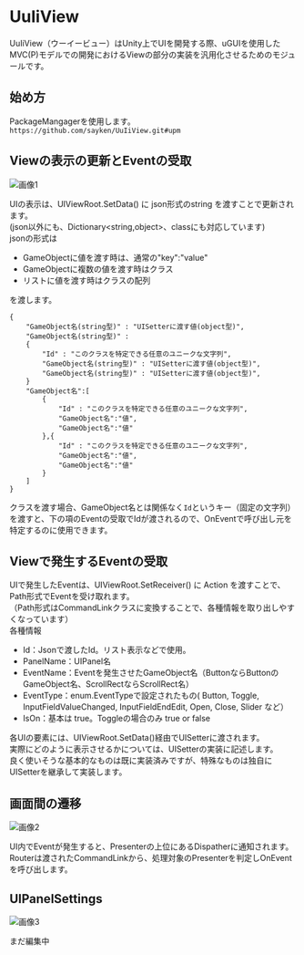 # UuIiView
UuIiView（ウーイービュー）はUnity上でUIを開発する際、uGUIを使用したMVC(P)モデルでの開発におけるViewの部分の実装を汎用化させるためのモジュールです。  

## 始め方
PackageMangagerを使用します。  
`https://github.com/sayken/UuIiView.git#upm`

## Viewの表示の更新とEventの受取
![画像1](https://github.com/sayken/UuIiView/assets/6512883/60b36a6d-be44-45e8-866b-47d767974b81)

UIの表示は、UIViewRoot.SetData() に json形式のstring を渡すことで更新されます。  
(json以外にも、Dictionary<string,object>、classにも対応しています)  
jsonの形式は  
- GameObjectに値を渡す時は、通常の"key":"value"
- GameObjectに複数の値を渡す時はクラス
- リストに値を渡す時はクラスの配列

を渡します。
```
{  
    "GameObject名(string型)" : "UISetterに渡す値(object型)",
    "GameObject名(string型)" : 
    {
        "Id" : "このクラスを特定できる任意のユニークな文字列",
        "GameObject名(string型)" : "UISetterに渡す値(object型)",
        "GameObject名(string型)" : "UISetterに渡す値(object型)",
    }
    "GameObject名":[
        {
            "Id" : "このクラスを特定できる任意のユニークな文字列",
            "GameObject名":"値",
            "GameObject名":"値"
        },{
            "Id" : "このクラスを特定できる任意のユニークな文字列",
            "GameObject名":"値",
            "GameObject名":"値"
        }
    ]
}
```
クラスを渡す場合、GameObject名とは関係なく`Id`というキー（固定の文字列）を渡すと、下の項のEventの受取でIdが渡されるので、OnEventで呼び出し元を特定するのに使用できます。

## Viewで発生するEventの受取
UIで発生したEventは、UIViewRoot.SetReceiver() に Action<string> を渡すことで、Path形式でEventを受け取れます。  
（Path形式はCommandLinkクラスに変換することで、各種情報を取り出しやすくなっています）  
各種情報  
- Id：Jsonで渡したId。リスト表示などで使用。
- PanelName：UIPanel名
- EventName：Eventを発生させたGameObject名（ButtonならButtonのGameObject名、ScrollRectならScrollRect名）
- EventType：enum.EventTypeで設定されたもの( Button, Toggle, InputFieldValueChanged, InputFieldEndEdit, Open, Close, Slider など）
- IsOn：基本は true。Toggleの場合のみ true or false

各UIの要素には、UIViewRoot.SetData()経由でUISetterに渡されます。  
実際にどのように表示させるかについては、UISetterの実装に記述します。  
良く使いそうな基本的なものは既に実装済みですが、特殊なものは独自にUISetterを継承して実装します。  

## 画面間の遷移
![画像2](https://github.com/sayken/UuIiView/assets/6512883/ccb7abbd-ec2a-430f-9594-0ead78a43c74)

UI内でEventが発生すると、Presenterの上位にあるDispatherに通知されます。  
Routerは渡されたCommandLinkから、処理対象のPresenterを判定しOnEventを呼び出します。

## UIPanelSettings
![画像3](https://github.com/sayken/UuIiView/assets/6512883/52c6e7dc-219d-4d0e-b464-be30a09fe82b)

まだ編集中 
